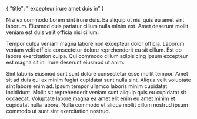{
  "title": " excepteur irure amet duis in"
}

Nisi ex commodo Lorem sint irure duis. Ea aliquip ut nisi quis eu amet sint laborum. Eiusmod duis pariatur cillum nulla minim est. Amet deserunt mollit veniam est duis velit officia nisi cillum.

Tempor culpa veniam magna labore non excepteur dolor officia. Laborum veniam velit officia consectetur dolore reprehenderit eu sit cillum. Est do labore exercitation culpa. Qui commodo cillum adipisicing ipsum excepteur est magna sit in. Irure deserunt eiusmod ut anim.

Sint laboris eiusmod sunt sunt dolore consectetur esse mollit tempor. Amet sit ad duis qui ex minim fugiat cupidatat sunt nulla sint. Aliqua velit voluptate sint labore enim ad. Ipsum tempor ullamco laboris minim cupidatat incididunt. Mollit sit reprehenderit veniam sunt aliquip quis eu cupidatat sit occaecat. Voluptate labore magna ea amet elit enim eu amet minim et cupidatat nulla labore. Nulla commodo et aliqua mollit cillum nostrud ipsum commodo ut sunt sint exercitation nostrud.